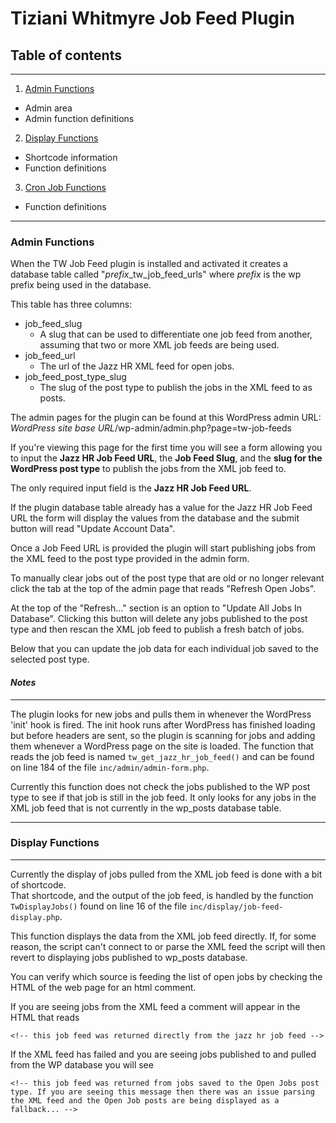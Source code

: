 # Tiziani Whitmyre Job Feed Plugin

## Table of contents
---

1. [Admin Functions](#admin)
  - Admin area
  - Admin function definitions
2. [Display Functions](#display)
  - Shortcode information
  - Function definitions
3. [Cron Job Functions](#cron)
  - Function definitions
---

### Admin Functions <a name="admin"></a>

When the TW Job Feed plugin is installed and activated it creates a database table called "*prefix*_tw_job_feed_urls" where *prefix* is the wp prefix being used in the database.  

This table has three columns:
- job_feed_slug
  - A slug that can be used to differentiate one job feed from another, assuming that two or more XML job feeds are being used.
- job_feed_url
  - The url of the Jazz HR XML feed for open jobs.
- job_feed_post_type_slug
  - The slug of the post type to publish the jobs in the XML feed to as posts.

The admin pages for the plugin can be found at this WordPress admin URL:
*WordPress site base URL*/wp-admin/admin.php?page=tw-job-feeds

If you're viewing this page for the first time you will see a form allowing you to input the **Jazz HR Job Feed URL**, the **Job Feed Slug**, and the **slug for the WordPress post type** to publish the jobs from the XML job feed to.  

The only required input field is the **Jazz HR Job Feed URL**.

If the plugin database table already has a value for the Jazz HR Job Feed URL the form will display the values from the database and the submit button will read "Update Account Data".

Once a Job Feed URL is provided the plugin will start publishing jobs from the XML feed to the post type provided in the admin form.  

To manually clear jobs out of the post type that are old or no longer relevant click the tab at the top of the admin page that reads "Refresh Open Jobs".

At the top of the "Refresh..." section is an option to "Update All Jobs In Database". Clicking this button will delete any jobs published to the post type and then rescan the XML job feed to publish a fresh batch of jobs.

Below that you can update the job data for each individual job saved to the selected post type.

#### *Notes*
---
The plugin looks for new jobs and pulls them in whenever the WordPress 'init' hook is fired. The init hook runs after WordPress has finished loading but before headers are sent, so the plugin is scanning for jobs and adding them whenever a WordPress page on the site is loaded. The function that reads the job feed is named ```tw_get_jazz_hr_job_feed()``` and can be found on line 184 of the file ```inc/admin/admin-form.php```.  

Currently this function does not check the jobs published to the WP post type to see if that job is still in the job feed. It only looks for any jobs in the XML job feed that is not currently in the wp_posts database table.   

---
### Display Functions <a href="#display"></a>
---

Currently the display of jobs pulled from the XML job feed is done with a bit of shortcode.  
That shortcode, and the output of the job feed, is handled by the function ```TwDisplayJobs()``` found on line 16 of the file ```inc/display/job-feed-display.php```.

This function displays the data from the XML job feed directly. If, for some reason, the script can't connect to or parse the XML feed the script will then revert to displaying jobs published to wp_posts database.  

You can verify which source is feeding the list of open jobs by checking the HTML of the web page for an html comment.  

If you are seeing jobs from the XML feed a comment will appear in the HTML that reads

```
<!-- this job feed was returned directly from the jazz hr job feed -->
```

If the XML feed has failed and you are seeing jobs published to and pulled from the WP database you will see

```
<!-- this job feed was returned from jobs saved to the Open Jobs post type. If you are seeing this message then there was an issue parsing the XML feed and the Open Job posts are being displayed as a fallback... -->
```
